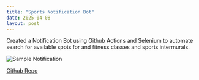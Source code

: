 ```yaml
---
title: "Sports Notification Bot"
date: 2025-04-08
layout: post
---
```


Created a Notification Bot using Github Actions and Selenium to automate search for available spots for and fitness classes and sports intermurals.

<img src="Personal-Portfolio/assets/images/Notification-Bot/Notification.png" alt="Sample Notification" style="max-width: 600px;">

[Github Repo](https://github.com/DanielW21/Sports-Notification)
